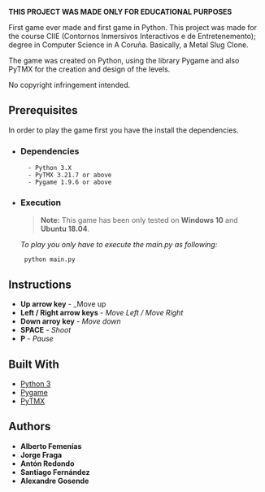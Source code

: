 
**THIS PROJECT WAS MADE ONLY FOR EDUCATIONAL PURPOSES**


First game ever made and first game in Python. This project was made for the course CIIE (Contornos Inmersivos Interactivos e de Entretenemento); degree in Computer Science in A Coruña. Basically, a Metal Slug Clone.

The game was created on Python, using the library Pygame and also PyTMX for the creation and design of the levels.

No copyright infringement intended.

## Prerequisites
In order to play the game first you have the install the dependencies.

- ### Dependencies
	````
	  - Python 3.X 
	  - PyTMX 3.21.7 or above
	  - Pygame 1.9.6 or above
	````
- ### Execution
  > **Note:** This game has been only tested on **Windows 10** and **Ubuntu 18.04**.
 
	_To play you only have to execute the main.py as following:_
	  
	   python main.py 

## Instructions
 - **Up arrow key** - _Move up
 - **Left / Right arrow keys** - _Move Left / Move Right_
 - **Down arroy key** - _Move down_
 -  **SPACE** - _Shoot_ 
 - **P** - _Pause_

	
## Built With

* [Python 3](https://www.python.org/download/releases/3.0/) 
* [Pygame](https://www.pygame.org/) 
* [PyTMX](https://pypi.org/project/PyTMX/) 

## Authors

- **Alberto Femenías**
- **Jorge Fraga**
- **Antón Redondo**
- **Santiago Fernández**
- **Alexandre Gosende**


